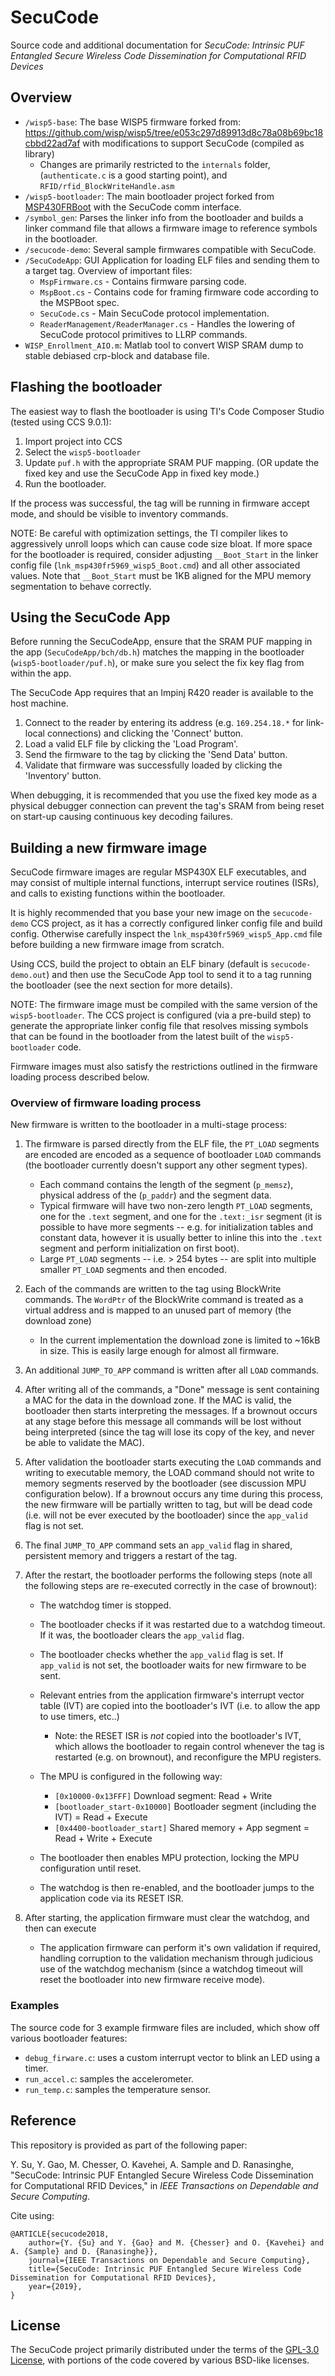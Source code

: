 # SecuCode

Source code and additional documentation for *SecuCode: Intrinsic PUF Entangled Secure Wireless Code Dissemination for Computational RFID Devices*

## Overview

- `/wisp5-base`: The base WISP5 firmware forked from: https://github.com/wisp/wisp5/tree/e053c297d89913d8c78a08b69bc18cbbd22ad7af with modifications to support SecuCode (compiled as library)
    - Changes are primarily restricted to the `internals` folder, (`authenticate.c` is a good starting point), and `RFID/rfid_BlockWriteHandle.asm`
- `/wisp5-bootloader`: The main bootloader project forked from [MSP430FRBoot](http://www.ti.com/tool/mspbsl) with the SecuCode comm interface.
- `/symbol_gen`: Parses the linker info from the bootloader and builds a linker command file that allows a firmware image to reference symbols in the bootloader.
- `/secucode-demo`: Several sample firmwares compatible with SecuCode.
- `/SecuCodeApp`: GUI Application for loading ELF files and sending them to a target tag. Overview of important files:
    - `MspFirmware.cs` - Contains firmware parsing code.
    - `MspBoot.cs` - Contains code for framing firmware code according to the MSPBoot spec.
    - `SecuCode.cs` - Main SecuCode protocol implementation.
    - `ReaderManagement/ReaderManager.cs` - Handles the lowering of SecuCode protocol primitives to LLRP commands.
- `WISP_Enrollment_AIO.m`: Matlab tool to convert WISP SRAM dump to stable debiased crp-block and database file.

## Flashing the bootloader

The easiest way to flash the bootloader is using TI's Code Composer Studio (tested using CCS 9.0.1):

1. Import project into CCS
2. Select the `wisp5-bootloader`
3. Update `puf.h` with the appropriate SRAM PUF mapping. (OR update the fixed key and use the SecuCode App in fixed key mode.)
4. Run the bootloader.

If the process was successful, the tag will be running in firmware accept mode, and should be visible to inventory commands.

NOTE: Be careful with optimization settings, the TI compiler likes to aggressively unroll loops which can cause code size bloat. If more space for the bootloader is required, consider adjusting `__Boot_Start` in the linker config file (`lnk_msp430fr5969_wisp5_Boot.cmd`) and all other associated values. Note that `__Boot_Start` must be 1KB aligned for the MPU memory segmentation to behave correctly.

## Using the SecuCode App

Before running the SecuCodeApp, ensure that the SRAM PUF mapping in the app (`SecuCodeApp/bch/db.h`) matches the mapping in the bootloader (`wisp5-bootloader/puf.h`), or make sure you select the fix key flag from within the app.

The SecuCode App requires that an Impinj R420 reader is available to the host machine.

1. Connect to the reader by entering its address (e.g. `169.254.18.*` for link-local connections) and clicking the 'Connect' button.
2. Load a valid ELF file by clicking the 'Load Program'.
3. Send the firmware to the tag by clicking the 'Send Data' button.
4. Validate that firmware was successfully loaded by clicking the 'Inventory' button.

When debugging, it is recommended that you use the fixed key mode as a physical debugger connection can prevent the tag's SRAM from being reset on start-up causing continuous key decoding failures.

## Building a new firmware image

SecuCode firmware images are regular MSP430X ELF executables, and may consist of multiple internal functions, interrupt service routines (ISRs), and calls to existing functions within the bootloader.

It is highly recommended that you base your new image on the `secucode-demo` CCS project, as it has a correctly configured linker config file and build config. Otherwise carefully inspect the `lnk_msp430fr5969_wisp5_App.cmd` file before building a new firmware image from scratch.

Using CCS, build the project to obtain an ELF binary (default is `secucode-demo.out`) and then use the SecuCode App tool to send it to a tag running the bootloader (see the next section for more details).

NOTE: The firmware image must be compiled with the same version of the `wisp5-bootloader`. The CCS project is configured (via a pre-build step) to generate the appropriate linker config file that resolves missing symbols that can be found in the bootloader from the latest built of the `wisp5-bootloader` code.

Firmware images must also satisfy the restrictions outlined in the firmware loading process described below.

### Overview of firmware loading process

New firmware is written to the bootloader in a multi-stage process:

1. The firmware is parsed directly from the ELF file, the `PT_LOAD` segments are encoded are encoded as a sequence of bootloader `LOAD` commands (the bootloader currently doesn't support any other segment types).
    * Each command contains the length of the segment (`p_memsz`), physical address of the (`p_paddr`) and the segment data.
    * Typical firmware will have two non-zero length `PT_LOAD` segments, one for the `.text` segment, and one for the `.text:_isr` segment (it is possible to have more segments -- e.g. for initialization tables and constant data, however it is usually better to inline this into the `.text` segment and perform initialization on first boot).
    * Large `PT_LOAD` segments -- i.e. > 254 bytes -- are split into multiple smaller `PT_LOAD` segments and then encoded.

2. Each of the commands are written to the tag using BlockWrite commands. The `WordPtr` of the BlockWrite command is treated as a virtual address and is mapped to an unused part of memory (the download zone)
    * In the current implementation the download zone is limited to ~16kB in size. This is easily large enough for almost all firmware.

3. An additional `JUMP_TO_APP` command is written after all `LOAD` commands.

4. After writing all of the commands, a "Done" message is sent containing a MAC for the data in the download zone. If the MAC is valid, the bootloader then starts interpreting the messages. If a brownout occurs at any stage before this message all commands will be lost without being interpreted (since the tag will lose its copy of the key, and never be able to validate the MAC).

5. After validation the bootloader starts executing the `LOAD` commands and writing to executable memory, the LOAD command should not write to memory segments reserved by the bootloader (see discussion MPU configuration below). If a brownout occurs any time during this process, the new firmware will be partially written to tag, but will be dead code (i.e. will not be ever executed by the bootloader) since the `app_valid` flag is not set.

6. The final `JUMP_TO_APP` command sets an `app_valid` flag in shared, persistent memory and triggers a restart of the tag.

7. After the restart, the bootloader performs the following steps (note all the following steps are re-executed correctly in the case of brownout):
    - The watchdog timer is stopped.

    - The bootloader checks if it was restarted due to a watchdog timeout. If it was, the bootloader clears the `app_valid` flag.
    - The bootloader checks whether the `app_valid` flag is set. If `app_valid` is not set, the bootloader waits for new firmware to be sent.

    - Relevant entries from the application firmware's interrupt vector table (IVT) are copied into the bootloader's IVT (i.e. to allow the app to use timers, etc..)
        - Note: the RESET ISR is *not* copied into the bootloader's IVT, which allows the bootloader to regain control whenever the tag is restarted (e.g. on brownout), and reconfigure the MPU registers.

    - The MPU is configured in the following way:
        - `[0x10000-0x13FFF]` Download segment: Read + Write
        - `[bootloader_start-0x10000]` Bootloader segment (including the IVT) = Read + Execute
        - `[0x4400-bootloader_start]` Shared memory + App segment = Read + Write + Execute

    - The bootloader then enables MPU protection, locking the MPU configuration until reset.

    - The watchdog is then re-enabled, and the bootloader jumps to the application code via its RESET ISR.

8. After starting, the application firmware must clear the watchdog, and then can execute
    - The application firmware can perform it's own validation if required, handling corruption to the validation mechanism through judicious use of the watchdog mechanism (since a watchdog timeout will reset the bootloader into new firmware receive mode).

### Examples

The source code for 3 example firmware files are included, which show off various bootloader features:

* `debug_firware.c`: uses a custom interrupt vector to blink an LED using a timer.
* `run_accel.c`: samples the accelerometer.
* `run_temp.c`: samples the temperature sensor.

## Reference

This repository is provided as part of the following paper:

Y. Su, Y. Gao, M. Chesser, O. Kavehei, A. Sample and D. Ranasinghe, "SecuCode: Intrinsic PUF Entangled Secure Wireless Code Dissemination for Computational RFID Devices," in _IEEE Transactions on Dependable and Secure Computing_.

Cite using:

```
@ARTICLE{secucode2018,
    author={Y. {Su} and Y. {Gao} and M. {Chesser} and O. {Kavehei} and A. {Sample} and D. {Ranasinghe}},
    journal={IEEE Transactions on Dependable and Secure Computing},
    title={SecuCode: Intrinsic PUF Entangled Secure Wireless Code Dissemination for Computational RFID Devices},
    year={2019},
}
```

## License

The SecuCode project primarily distributed under the terms of the [GPL-3.0 License](./LICENSE), with portions of the code covered by various BSD-like licenses.

